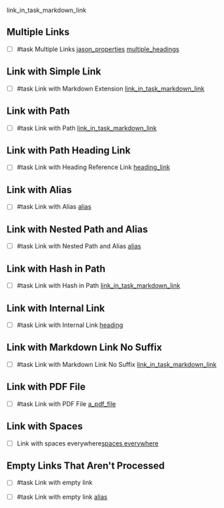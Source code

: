  link_in_task_markdown_link

## Multiple Links

- [ ] #task Multiple Links [jason_properties](jason_properties.md) [multiple_headings](multiple_headings.md)

## Link with Simple Link

- [ ] #task Link with Markdown Extension [link_in_task_markdown_link](link_in_task_markdown_link.md)

## Link with Path

- [ ] #task Link with Path [link_in_task_markdown_link](path/link_in_task_markdown_link.md)

## Link with Path Heading Link

- [ ] #task Link with Heading Reference Link [heading_link](path/link_in_task_markdown_link.md#heading_link)

## Link with Alias

- [ ] #task Link with Alias [alias](link_in_task_markdown_link.md)

## Link with Nested Path and Alias

- [ ] #task Link with Nested Path and Alias [alias](path/path/link_in_task_markdown_link.md)

## Link with Hash in Path

- [ ] #task Link with Hash in Path [link_in_task_markdown_link](pa#th/path/link_in_task_markdown_link.md)

## Link with Internal Link

- [ ] #task Link with Internal Link [heading](#heading)

## Link with Markdown Link No Suffix

- [ ] #task Link with Markdown Link No Suffix [link_in_task_markdown_link](link_in_task_markdown_link)

## Link with PDF File

- [ ] #task Link with PDF File [a_pdf_file](a_pdf_file.pdf)

## Link with Spaces

- [ ] Link with spaces everywhere[spaces everywhere](Test%20Data/spaced%20filename%20link.md#spaced%20heading)

## Empty Links That Aren't Processed

- [ ] #task Link with empty link []()
- [ ] #task Link with empty link [alias]()


